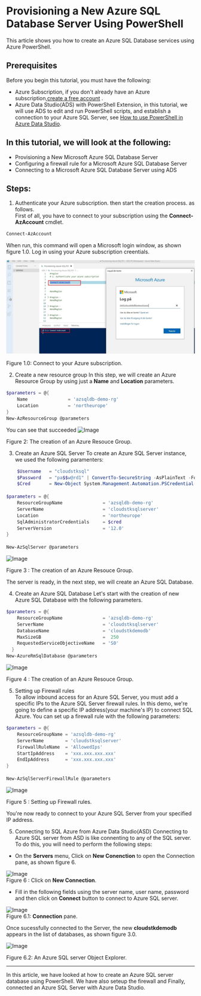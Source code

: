 Provisioning a New Azure SQL Database Server Using PowerShell
=============================================================
This article shows you how to create an Azure SQL Database services using Azure PowerShell.

Prerequisites
---------------------
Before you begin this tutorial, you must have the following:
* Azure Subscription, if you don't already have an Azure subscription,[create a free account](https://azure.microsoft.com/en-us/free/search/?&ef_id=EAIaIQobChMIsvT_-5ui5gIVA4jVCh0f6Qm1EAAYASAAEgJ1aPD_BwE:G:s&OCID=AID2000071_SEM_3xJK0DI6&MarinID=3xJK0DI6_341611205015_%2Bazure%20%2Bfree_b_c__60219755501_kwd-323834433994&lnkd=Google_Azure_Brand&dclid=CMDDybr6t-YCFVOA3godxTgK-g) .
* Azure Data Studio(ADS) with PowerShell Extension, in this tutorial, we will use ADS to edit and run PowerShell scripts, and establish a connection to your Azure SQL Server, see [How to use PowerShell in Azure Data Studio](https://azure.microsoft.com/en-us/resources/videos/azure-friday-how-to-use-powershell-in-azure-data-studio/#time=00h04m45s).


In this tutorial, we will look at the following:
-----------------------------------------------
* Provisioning a New Microsoft Azure SQL Database Server
* Configuring a firewall rule for a Microsoft Azure SQL Database Server
* Connecting to a Microsoft Azure SQL Database Server using ADS

**Steps**:
-------------
1. Authenticate your Azure subscription. then start the creation process. as follows.  
First of all, you have to connect to your subscription using the **Connect-AzAccount** cmdlet.

```powershell
Connect-AzAccount
```
When run, this command will open a Microsoft login window, as shown figure 1.0. Log in using your Azure subscription creentials.

 ![Image](https://github.com/cloudstk/articles/blob/master/sql-database/media/connect-to-zure-subscription.jpg "icon")  

Figure 1.0: Connect to your Azure subscription.

2. Create a new resource group
In this step, we will create an Azure Resource Group by using just a **Name** and **Location** parameters.
```powershell
$parameters = @{
    Name               = 'azsqldb-demo-rg'
    Location           = 'northeurope'
}
New-AzResourceGroup @parameters
```

You can see that succeeded
 ![Image](https://github.com/cloudstk/articles/sql-database/media/new-resource-group.jpg "icon")  

Figure 2: The creation of an Azure Resouce Group.

3. Create an Azure SQL Server
To create an Azure SQL Server instance, we used the following paramenters:
```powershell
    $Username   = "cloudstksql"
    $Password   = "pa$$w@rd1" | ConvertTo-SecureString -AsPlainText -Force
    $Cred       = New-Object System.Management.Automation.PSCredential($Username,$Password)

$parameters = @{
    ResourceGroupName               = 'azsqldb-demo-rg'
    ServerName                      = 'cloudstksqlserver'
    Location                        = 'northeurope'
    SqlAdministratorCredentials     = $cred
    ServerVersion                   = '12.0'
}

New-AzSqlServer @parameters
```
 ![Image](https://github.com/cloudstk/articles/sql-database/media/create-an-azure-sql-server.jpg "icon")  

Figure 3 : The creation of an Azure Resouce Group.

The server is ready, in the next step, we will create an Azure SQL Database.

4. Create an Azure SQL Database 
Let's start with the creation of new Azure SQL Database with the following parameters.

```powershell
$parameters = @{
    ResourceGroupName               = 'azsqldb-demo-rg'
    ServerName                      = 'cloudstksqlserver'
    DatabaseName                    = 'cloudstkdemodb'
    MaxSizeGB                       =  250
    RequestedServiceObjectiveName   = 'S0'  
  }
New-AzureRmSqlDatabase @parameters
```

 ![Image](https://github.com/cloudstk/articles/sql-database/media/creation-of-azure-sqldb.jpg "icon")  

 Figure 4 : The creation of an Azure Resouce Group.

5. Setting up Firewall rules  
To allow inbound access for an Azure SQL Server, you must add a specific IPs to the Azure SQL Server firewall rules.
In this demo, we're going to define a specific IP address(your machine's IP) to connect
SQL Azure. 
You can set up a firewall rule with the following parameters:
```powershell
$parameters = @{
    ResourceGroupName = 'azsqldb-demo-rg'
    ServerName        = 'cloudstksqlserver'
    FirewallRuleName  = 'AllowedIps'
    StartIpAddress    = 'xxx.xxx.xxx.xxx'
    EndIpAddress      = 'xxx.xxx.xxx.xxx'
}

New-AzSqlServerFirewallRule @parameters
```

 ![Image](https://github.com/cloudstk/articles/sql-database/media/creation-of-azure-sqldb.jpg "icon")  

 Figure 5 : Setting up Firewall rules.

You're now ready to connect to your Azure SQL Server from your specified IP address.

5. Connecting to SQL Azure from Azure Data Studio(ASD)
Connecting to Azure SQL server from ASD is like connenting to any of the SQL server. To do this, you will need to perform the following steps:

* On the **Servers** menu, Click on **New Conenction** to open the Connection pane, as shown figure 6.

 ![Image](https://github.com/cloudstk/articles/sql-database/media/new-connection-using-ads "icon")  
Figure 6 : Click on **New Connection**.


* Fill in the following fields using the server name, user name, password and then click on **Connect** button to connect to Azure SQL server.

 ![Image](https://github.com/cloudstk/articles/sql-database/media/ads-connection-prompt.jpg "icon")  
Figure 6.1: **Connection** pane.


Once sucessfully connected to the Server, the new **cloudstkdemodb** appears in the list of databases, as shown figure 3.0.


 ![Image](https://github.com/cloudstk/articles/sql-database/media/ads-az-sqlserver-object-explorer.jpg "icon")  

Figure 6.2: An Azure SQL server Object Explorer.

-------------
In this article, we have looked at how to create an Azure SQL server database using PowerShell. We have also seteup the firewall and Finally, connected an Azure SQL Server with Azure Data Studio.